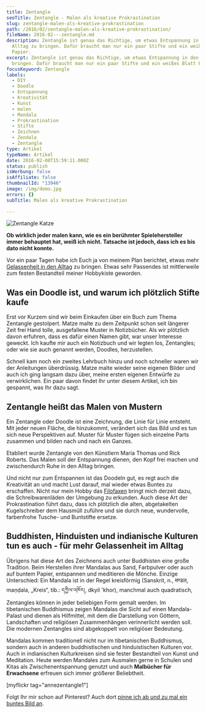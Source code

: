 ```yaml
---
title: Zentangle
seoTitle: Zentangle - Malen als kreative Prokrastination
slug: zentangle-malen-als-kreative-prokrastination
path: /2016/02/zentangle-malen-als-kreative-prokrastination/
fileName: 2016-02---zentangle.md
description: Zentangle ist genau das Richtige, um etwas Entspannung in den
  Alltag zu bringen. Dafür braucht man nur ein paar Stifte und ein weißes Blatt
  Papier.
excerpt: Zentangle ist genau das Richtige, um etwas Entspannung in den Alltag zu
  bringen. Dafür braucht man nur ein paar Stifte und ein weißes Blatt Papier.
focusKeyword: Zentangle
labels:
  - DIY
  - Doodle
  - Entspannung
  - Kreativität
  - Kunst
  - malen
  - Mandala
  - Prokrastination
  - Stifte
  - Zeichnen
  - Zendala
  - Zentangle
type: Artikel
typeName: Artikel
date: 2016-02-08T15:59:11.000Z
status: publish
isWerbung: false
isAffiliate: false
thumbnailId: "13946"
image: /img/demo.jpg
errors: {}
subTitle: Malen als kreative Prokrastination
  
---
```


![Zentangle Katze](http://cardamonchai.com/wp-content/uploads/2016/02/24267467573_b66df77d05_z-640x640.jpg "Zentangle Katze")

**Ob wirklich jeder malen kann, wie es ein berühmter Spielehersteller immer
behauptet hat, weiß ich nicht. Tatsache ist jedoch, dass ich es bis dato nicht
konnte.**

Vor ein paar Tagen habe ich Euch ja von meinem Plan berichtet, etwas mehr
[Gelassenheit in den Alltag](/2016/02/ikigai-quelle-des-lebens/) zu bringen.
Etwas sehr Passendes ist mittlerweile zum festen Bestandteil meiner Hobbykiste
geworden.

## Was ein Doodle ist, und warum ich plötzlich Stifte kaufe

Erst vor Kurzem sind wir beim Einkaufen über ein Buch zum Thema Zentangle
gestolpert. Matze malte zu dem Zeitpunkt schon seit längerer Zeit frei Hand
tolle, ausgefallene Muster in Notizbücher. Als wir plötzlich davon erfuhren,
dass es dafür einen Namen gibt, war unser Interesse geweckt. Ich kaufte mir auch
ein Notizbuch und wir legten los, Zentangles; oder wie sie auch genannt werden,
Doodles, herzustellen.

Schnell kam noch ein zweites Lehrbuch hinzu und noch schneller waren wir der
Anleitungen überdrüssig. Matze malte wieder seine eigenen Bilder und auch ich
ging langsam dazu über, meine ersten eigenen Entwürfe zu verwirklichen. Ein paar
davon findet Ihr unter diesem Artikel, ich bin gespannt, was Ihr dazu sagt.

## Zentangle heißt das Malen von Mustern

Ein Zentangle oder Doodle ist eine Zeichnung, die Linie für Linie entsteht. Mit
jeder neuen Fläche, die hinzukommt, verändert sich das Bild und es tun sich neue
Perspektiven auf. Muster für Muster fügen sich einzelne Parts zusammen und
bilden nach und nach ein Ganzes.

Etabliert wurde Zentangle von den Künstlern Maria Thomas und Rick Roberts. Das
Malen soll der Entspannung dienen, den Kopf frei machen und zwischendurch Ruhe
in den Alltag bringen.

Und nicht nur zum Entspannen ist das Doodeln gut, es regt auch die Kreativität
an und macht Lust darauf, mal wieder etwas Buntes zu erschaffen. Nicht nur mein
Hobby das [Filofaxen](/2016/02/filofaxing-mit-den-mumins/) bringt mich derzeit
dazu, die Schreibwarenläden der Umgebung zu erkunden. Auch diese Art der
Prokrastination führt dazu, dass ich plötzlich die alten, abgetakelten
Kugelschreiber dem Hausmüll zuführe und sie durch neue, wundervolle, farbenfrohe
Tusche- und Buntstifte ersetze.

## Buddhisten, Hinduisten und indianische Kulturen tun es auch - für mehr Gelassenheit im Alltag

Übrigens hat diese Art des Zeichnens auch unter Buddhisten eine große Tradition.
Beim Herstellen ihrer Mandalas aus Sand, Farbpulver oder auch auf buntem Papier,
entspannen und meditieren die Mönche. Einzige Unterschied: Ein Mandala ist in
der Regel kreisförmig (Sanskrit, n., मण्डल, maṇḍala, „Kreis“, tib.: དཀྱིལ་འཁོར།,
dkyil 'khor), manchmal auch quadratisch, Zentangles können in jeder beliebigen
Form gemalt werden. Im tibetanischen Buddhismus zeigen Mandalas die Sicht auf
einen Mandala-Palast und dienen als Hilfmittel, mit dem die Darstellung von
Göttern, Landschaften und religiösen Zusammenhängen verinnerlicht werden soll.
Die modernen Zentangles sind abgekoppelt von religiöser Bedeutung.

Mandalas kommen traditionell nicht nur im tibetanischen Buddhismus, sondern auch
in anderen buddhistischen und hinduistischen Kulturen vor. Auch in indianischen
Kulturkreisen sind sie fester Bestandteil von Kunst und Meditation. Heute werden
Mandales zum Ausmalen gerne in Schulen und Kitas als Zwischenentspannung genutzt
und auch **Malbücher für Erwachsene** erfreuen sich immer größerer Beliebtheit.

[myflickr tag="annezentangle1"]

Folgt Ihr mir schon auf Pinterest? Auch dort
[pinne ich ab und zu mal ein buntes Bild an](https://de.pinterest.com/annereko/).

  